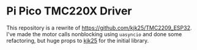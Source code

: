 # Pi Pico TMC220X Driver

This repository is a rewrite of https://github.com/kjk25/TMC2209_ESP32. I've made the motor calls nonblocking using `uasyncio` and done some refactoring, but huge props to [kjk25](https://github.com/kjk25) for the initial library.